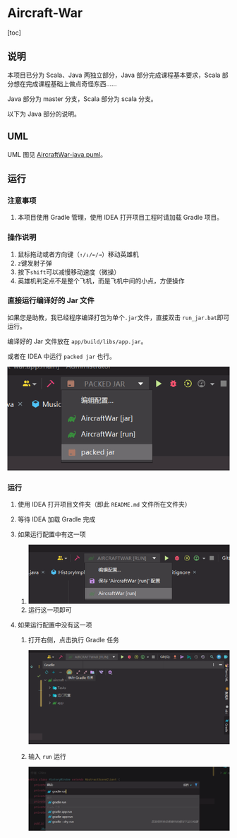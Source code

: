 # Aircraft-War

[toc]

## 说明

本项目已分为 Scala、Java 两独立部分，Java 部分完成课程基本要求，Scala 部分想在完成课程基础上做点奇怪东西……

Java 部分为 master 分支，Scala 部分为 scala 分支。

以下为 Java 部分的说明。

## UML

UML 图见 [AircraftWar-java.puml](uml/AircraftWar-java.puml)。

## 运行

### 注意事项

1. 本项目使用 Gradle 管理，使用 IDEA 打开项目工程时请加载 Gradle 项目。


### 操作说明

1. 鼠标拖动或者方向键（`↑/↓/←/→`）移动英雄机
2. `z`键发射子弹
3. 按下`shift`可以减慢移动速度（微操）
4. 英雄机判定点不是整个飞机，而是飞机中间的小点，方便操作

### 直接运行编译好的 Jar 文件

如果您是助教，我已经程序编译打包为单个`.jar`文件，直接双击 `run_jar.bat`即可运行。

编译好的 Jar 文件放在 `app/build/libs/app.jar`。

或者在 IDEA 中运行 `packed jar` 也行。

![image-20220501100732366](README.assets/image-20220501100732366.png)

### 运行

1. 使用 IDEA 打开项目文件夹（即此 `README.md` 文件所在文件夹）

2. 等待 IDEA 加载 Gradle 完成

3. 如果运行配置中有这一项

   1. ![image-20220430230604183](README.assets/image-20220430230604183.png)
   2. 运行这一项即可

4. 如果运行配置中没有这一项

   1. 打开右侧，点击执行 Gradle 任务

      ![image-20220430230639364](README.assets/image-20220430230639364.png)

   2. 输入 `run` 运行

      ![image-20220430230755353](README.assets/image-20220430230755353.png)

